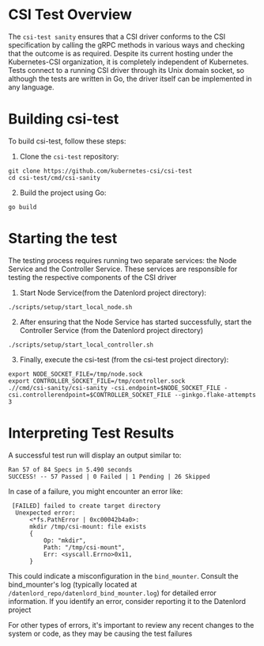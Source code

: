 # CSI Test Overview
The `csi-test sanity` ensures that a CSI driver conforms to the CSI specification by calling the gRPC methods in various ways and checking that the outcome is as required. Despite its current hosting under the Kubernetes-CSI organization, it is completely independent of Kubernetes. Tests connect to a running CSI driver through its Unix domain socket, so although the tests are written in Go, the driver itself can be implemented in any language.

# Building csi-test
To build csi-test, follow these steps:

1. Clone the `csi-test` repository:
```shell
git clone https://github.com/kubernetes-csi/csi-test
cd csi-test/cmd/csi-sanity
```
2. Build the project using Go:
```shell
go build
```

# Starting the test
The testing process requires running two separate services: the Node Service and the Controller Service. These services are responsible for testing the respective components of the CSI driver

1. Start Node Service(from the Datenlord project directory):
```shell
./scripts/setup/start_local_node.sh
```

2. After ensuring that the Node Service has started successfully, start the Controller Service (from the Datenlord project directory)
```shell
./scripts/setup/start_local_controller.sh
```

3. Finally, execute the csi-test (from the csi-test project directory):
```shell
export NODE_SOCKET_FILE=/tmp/node.sock
export CONTROLLER_SOCKET_FILE=/tmp/controller.sock
.//cmd/csi-sanity/csi-sanity -csi.endpoint=$NODE_SOCKET_FILE -csi.controllerendpoint=$CONTROLLER_SOCKET_FILE --ginkgo.flake-attempts 3
```

# Interpreting Test Results
A successful test run will display an output similar to:
```log
Ran 57 of 84 Specs in 5.490 seconds
SUCCESS! -- 57 Passed | 0 Failed | 1 Pending | 26 Skipped
```
In case of a failure, you might encounter an error like:
```log
 [FAILED] failed to create target directory 
  Unexpected error:
      <*fs.PathError | 0xc00042b4a0>: 
      mkdir /tmp/csi-mount: file exists
      {
          Op: "mkdir",
          Path: "/tmp/csi-mount",
          Err: <syscall.Errno>0x11,
      }
```
This could indicate a misconfiguration in the `bind_mounter`. Consult the bind_mounter's log (typically located at `/datenlord_repo/datenlord_bind_mounter.log`) for detailed error information. If you identify an error, consider reporting it to the Datenlord project

For other types of errors, it's important to review any recent changes to the system or code, as they may be causing the test failures